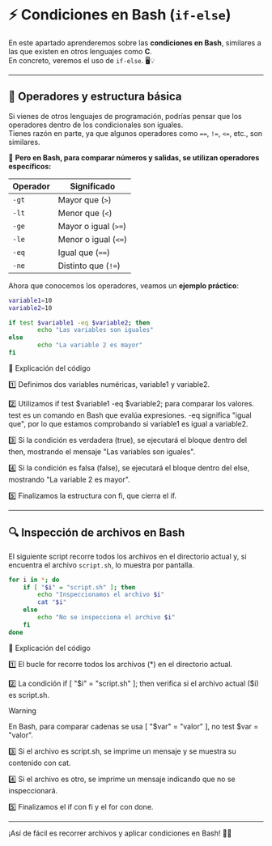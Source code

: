 # ⚡ Condiciones en Bash (`if-else`)  

En este apartado aprenderemos sobre las **condiciones en Bash**, similares a las que existen en otros lenguajes como **C**.  
En concreto, veremos el uso de `if-else`. 🖥️💡  

---  

## 🔢 Operadores y estructura básica  

Si vienes de otros lenguajes de programación, podrías pensar que los operadores dentro de los condicionales son iguales.  
Tienes razón en parte, ya que algunos operadores como `==`, `!=`, `<=`, etc., son similares.  

📌 **Pero en Bash, para comparar números y salidas, se utilizan operadores específicos:**  

| Operador  | Significado          |
|-----------|----------------------|
| `-gt`     | Mayor que (`>`)      |
| `-lt`     | Menor que (`<`)      |
| `-ge`     | Mayor o igual (`>=`) |
| `-le`     | Menor o igual (`<=`) |
| `-eq`     | Igual que (`==`)     |
| `-ne`     | Distinto que (`!=`)  |

Ahora que conocemos los operadores, veamos un **ejemplo práctico**:  

```bash
variable1=10
variable2=10

if test $variable1 -eq $variable2; then
        echo "Las variables son iguales"
else 
        echo "La variable 2 es mayor"
fi
```

📌 Explicación del código

1️⃣ Definimos dos variables numéricas, variable1 y variable2.

2️⃣ Utilizamos if test $variable1 -eq $variable2; para comparar los valores.
test es un comando en Bash que evalúa expresiones.
-eq significa "igual que", por lo que estamos comprobando si variable1 es igual a variable2.

3️⃣ Si la condición es verdadera (true), se ejecutará el bloque dentro del then, mostrando el mensaje "Las variables son iguales".

4️⃣ Si la condición es falsa (false), se ejecutará el bloque dentro del else, mostrando "La variable 2 es mayor".

5️⃣ Finalizamos la estructura con fi, que cierra el if.

---

## 🔍 Inspección de archivos en Bash  

El siguiente script recorre todos los archivos en el directorio actual y, si encuentra el archivo `script.sh`, lo muestra por pantalla. 

```bash
for i in *; do
    if [ "$i" = "script.sh" ]; then
        echo "Inspeccionamos el archivo $i"
        cat "$i"
    else
        echo "No se inspecciona el archivo $i"
    fi
done
```

📖 Explicación del código

1️⃣ El bucle for recorre todos los archivos (*) en el directorio actual.

2️⃣ La condición if [ "$i" = "script.sh" ]; then verifica si el archivo actual ($i) es script.sh.

> [!WARNING]
> En Bash, para comparar cadenas se usa [ "$var" = "valor" ], no test $var = "valor".

3️⃣ Si el archivo es script.sh, se imprime un mensaje y se muestra su contenido con cat.

4️⃣ Si el archivo es otro, se imprime un mensaje indicando que no se inspeccionará.

5️⃣ Finalizamos el if con fi y el for con done.

---

¡Así de fácil es recorrer archivos y aplicar condiciones en Bash! 🚀😃


























